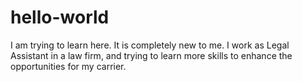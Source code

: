 # hello-world
I am trying to learn here. It is completely new to me.
I work as Legal Assistant in a law firm, and trying to learn more skills to enhance the opportunities for my carrier.
